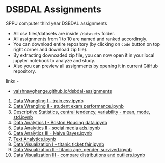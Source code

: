 # DSBDAL Assignments
SPPU computer third year DSBDAL assignments

- All csv files/datasets are inside `/datasets` folder.
- All assignments from 1 to 10 are named and ranked accordingly.
- You can download entire repository (by clicking on `code` button on top right corner and download zip file).
- By extracting downoaded zip file, you can now open it in your local jupyter notebook to analyze and study.
- Also you can preview all assignments by opening it in current GitHub repository.

links -
  - [vaishnavghenge.github.io/dsbdal-assignments](https://vaishnavghenge.github.io/dsbdal-assignments/)
  1. [Data Wrangling I - train.csv.ipynb](https://vaishnavghenge.github.io/dsbdal-assignments/1.%20Data%20Wrangling%20I%20-%20train.csv.ipynb)
  2. [Data Wrangling II - student exam performance.ipynb](https://vaishnavghenge.github.io/dsbdal-assignments/2.%20Data%20Wrangling%20II%20-%20student%20exam%20performance.ipynb)
  3. [Descriptive Statistics, central tendency, variability - mean, mode, std.ipynb](https://vaishnavghenge.github.io/dsbdal-assignments/3.%20Descriptive%20Statistics%2C%20central%20tendency%2C%20variability%20-%20mean%2C%20mode%2C%20std.ipynb)
  4. [Data Analytics I - Boston Housing data.ipynb](https://vaishnavghenge.github.io/dsbdal-assignments/4.%20Data%20Analytics%20I%20-%20Boston%20Housing%20data.ipynb)
  5. [Data Analytics II - social media ads.ipynb](https://vaishnavghenge.github.io/dsbdal-assignments/5.%20Data%20Analytics%20II%20-%20social%20media%20ads.ipynb)
  6. [Data Analytics III - Naive Bayes.ipynb](https://vaishnavghenge.github.io/dsbdal-assignments/6.%20Data%20Analytics%20III%20-%20Naive%20Bayes.ipynb)
  7. [Text Analytics.ipynb](https://vaishnavghenge.github.io/dsbdal-assignments/7.%20Text%20Analytics.ipynb)
  8. [Data Visualization I - titanic ticket fair.ipynb](https://vaishnavghenge.github.io/dsbdal-assignments/8.%20Data%20Visualization%20I%20-%20titanic%20ticket%20fair.ipynb)
  9. [Data Visualization II - titanic age, gender, survived.ipynb](https://vaishnavghenge.github.io/dsbdal-assignments/9.%20Data%20Visualization%20II%20-%20titanic%20age%2C%20gender%2C%20survived.ipynb)
  10. [Data Visualization III - compare distributions and outliers.ipynb](https://vaishnavghenge.github.io/dsbdal-assignments/10.%20Data%20Visualization%20III%20-%20compare%20distributions%20and%20outliers.ipynb)
